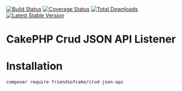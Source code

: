[![Build Status](https://img.shields.io/travis/FriendsOfCake/crud-json-api/master.svg?style=flat-square)](https://travis-ci.org/FriendsOfCake/crud)
[![Coverage Status](https://img.shields.io/codecov/c/github/FriendsOfCake/crud-json-api.svg?style=flat-square)](https://codecov.io/github/FriendsOfCake/crud)
[![Total Downloads](https://img.shields.io/packagist/dt/FriendsOfCake/crud-json-api.svg?style=flat-square)](https://packagist.org/packages/FriendsOfCake/crud)
[![Latest Stable Version](https://img.shields.io/packagist/v/FriendsOfCake/crud-json-api.svg?style=flat-square)](https://packagist.org/packages/FriendsOfCake/crud)

# CakePHP Crud JSON API Listener

# Installation

```
composer require friendsofcake/crud-json-api
```
